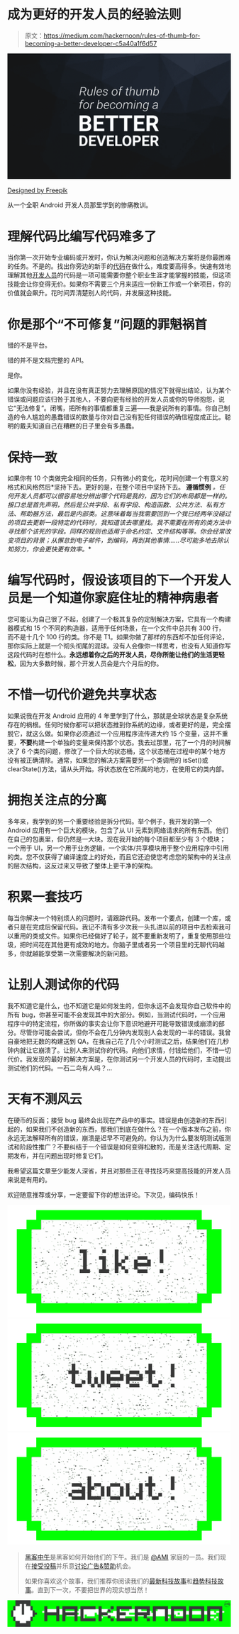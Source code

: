 # 成为更好的开发人员的经验法则

> 原文：<https://medium.com/hackernoon/rules-of-thumb-for-becoming-a-better-developer-c5a40a1f6d57>

![](img/e7b00baecce366a84381166c321bf120.png)

[Designed by Freepik](http://www.freepik.com/free-vector/modern-polygonal-background_891149.htm)

从一个全职 Android 开发人员那里学到的惨痛教训。

# 理解代码比编写代码难多了

当你第一次开始专业编码或开发时，你认为解决问题和创造解决方案将是你最困难的任务。不是的。找出你旁边的新手的[代码](https://hackernoon.com/tagged/code)在做什么，难度要高得多。快速有效地理解其他[开发人员](https://hackernoon.com/tagged/developers)的代码是一项可能需要你整个职业生涯才能掌握的技能，但这项技能会让你变得无价。如果你不需要三个月来适应一份新工作或一个新项目，你的价值就会飙升。花时间弄清楚别人的代码，并发展这种技能。

# 你是那个“不可修复”问题的罪魁祸首

错的不是平台。

错的并不是文档完整的 API。

是你。

如果你没有经验，并且在没有真正努力去理解原因的情况下就得出结论，认为某个错误或问题应该归咎于其他人，不要向更有经验的开发人员或你的导师抱怨，说它“无法修复”。闭嘴，把所有的事情都重复三遍——我是说所有的事情。你自己制造的令人尴尬的愚蠢错误的数量与你对自己没有犯任何错误的确信程度成正比。聪明的戴夫知道自己在糟糕的日子里会有多愚蠢。

# 保持一致

如果你有 10 个类做完全相同的任务，只有微小的变化，花时间创建一个有意义的格式和风格然后*坚持下去。更好的是，在整个项目中坚持下去。 **遵循惯例** *。任何开发人员都可以很容易地分辨出哪个代码是我的，因为它们的布局都是一样的。接口总是首先声明，然后是公共字段、私有字段、构造函数、公共方法、私有方法、帮助器方法，最后是内部类。这意味着每当我需要回到一个我已经两年没碰过的项目去更新一段特定的代码时，我知道该去哪里找。我不需要在所有的类方法中寻找那个该死的字段。同样的规则也适用于命名约定、文件结构等等。你会经常改变项目的背景；从懈怠到电子邮件，到编码，再到其他事情……尽可能多地去除认知努力，你会更快更有效率。**

# 编写代码时，假设该项目的下一个开发人员是一个知道你家庭住址的精神病患者

您可能认为自己很了不起，创建了一个极其复杂的定制解决方案，它具有一个构建器模式和 15 个不同的构造器，适用于任何场景，在一个文件中总共有 300 行，而不是十几个 100 行的类。你不是 T1。如果你做了那样的东西却不加任何评论，那你实际上就是一个彻头彻尾的混球。没有人会像你一样思考，也没有人知道你写这段代码时在想什么。**永远想着你之后的开发人员，尽你所能让他们的生活更轻松**，因为大多数时候，那个开发人员会是六个月后的你。

# 不惜一切代价避免共享状态

如果说我在开发 Android 应用的 4 年里学到了什么，那就是全球状态是复杂系统存在的祸根。任何时候你都可以把状态推到你系统的边缘，或者更好的是，完全摆脱它，就这么做。如果你必须通过一个应用程序流传递大约 15 个变量，这并不重要，**不要**构建一个单独的变量来保持那个状态。我去过那里，花了一个月的时间解决了 6 个类的问题，修改了一个巨大的状态桶，这个状态桶在过程中的某个地方没有被正确清除。通常，如果您的解决方案需要另一个类调用的 isSet()或 clearState()方法，请从头开始。将状态放在它所属的地方，在使用它的类内部。

# 拥抱关注点的分离

多年来，我学到的另一个重要经验是拆分代码。举个例子，我开发的第一个 Android 应用有一个巨大的模块，包含了从 UI 元素到网络请求的所有东西。他们在自己的包裹里，但仍然是一大块。现在我开始的每个项目都至少有 3 个模块；一个用于 UI，另一个用于业务逻辑，一个实体/共享模块用于整个应用程序中引用的类。您不仅获得了编译速度上的好处，而且它还迫使您考虑您的架构中的关注点的层次结构，这反过来又导致了整体上更干净的架构。

# 积累一套技巧

每当你解决一个特别烦人的问题时，请跟踪代码。发布一个要点，创建一个库，或者只是在完成后保留代码。我记不清有多少次我一头扎进以前的项目中去检索我可以重用的类或文件。如果你已经做好了轮子，就不要重新发明了，重复使用那些垃圾，把时间花在其他更有成效的地方。你脑子里或者另一个项目里的无聊代码越多，你就越能享受第一次需要解决的新问题。

# 让别人测试你的代码

我不知道它是什么，也不知道它是如何发生的，但你永远不会发现你自己软件中的所有 bug，你甚至可能不会发现其中的大部分。例如，当测试代码时，一个应用程序中的特定流程，你所做的事实会让你下意识地避开可能导致错误或崩溃的部分。尽管你可能会尝试，但你不会在几分钟内发现别人会发现的一半的错误。我曾自豪地把无数的构建送到 QA，在我自己花了几个小时测试之后，结果他们在几秒钟内就让它崩溃了。让别人来测试你的代码。向他们求情，付钱给他们，不惜一切代价。我发现的最好的解决方案是，在你测试另一个开发人员的代码时，主动提出测试他们的代码。一石二鸟有人吗？…

# 天有不测风云

在硬币的反面；接受 bug 最终会出现在产品中的事实。错误是由创造新的东西引起的，如果我们不创造新的东西，那我们到底在做什么？在一个版本发布之前，你永远无法解释所有的错误，崩溃是迟早不可避免的。你认为为什么要发明测试版测试和阶段性推广？不要纠结于一个错误是如何变得松散的，而是关注迭代周期、定期发布，并在问题出现时修复它们。

我希望这篇文章至少能发人深省，并且对那些正在寻找技巧来提高技能的开发人员来说是有用的。

欢迎随意推荐或分享，一定要留下你的想法评论。下次见，编码快乐！

[![](img/50ef4044ecd4e250b5d50f368b775d38.png)](http://bit.ly/HackernoonFB)[![](img/979d9a46439d5aebbdcdca574e21dc81.png)](https://goo.gl/k7XYbx)[![](img/2930ba6bd2c12218fdbbf7e02c8746ff.png)](https://goo.gl/4ofytp)

> [黑客中午](http://bit.ly/Hackernoon)是黑客如何开始他们的下午。我们是 [@AMI](http://bit.ly/atAMIatAMI) 家庭的一员。我们现在[接受投稿](http://bit.ly/hackernoonsubmission)并乐意[讨论广告&赞助](mailto:partners@amipublications.com)机会。
> 
> 如果你喜欢这个故事，我们推荐你阅读我们的[最新科技故事](http://bit.ly/hackernoonlatestt)和[趋势科技故事](https://hackernoon.com/trending)。直到下一次，不要把世界的现实想当然！

![](img/be0ca55ba73a573dce11effb2ee80d56.png)